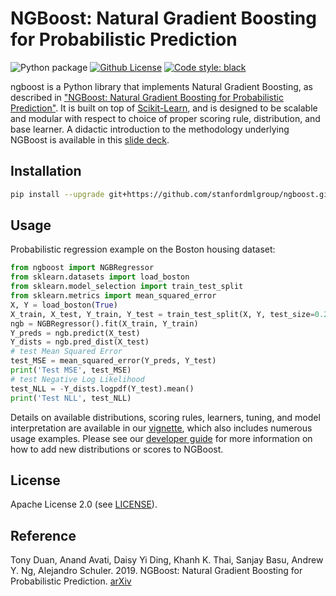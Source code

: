 # NGBoost: Natural Gradient Boosting for Probabilistic Prediction

![Python package](https://github.com/stanfordmlgroup/ngboost/workflows/Python%20package/badge.svg)
[![Github License](https://img.shields.io/badge/License-Apache%202.0-blue.svg)](https://opensource.org/licenses/Apache-2.0)
[![Code style: black](https://img.shields.io/badge/code%20style-black-000000.svg)](https://github.com/psf/black)

ngboost is a Python library that implements Natural Gradient Boosting, as described in ["NGBoost: Natural Gradient Boosting for Probabilistic Prediction"](https://stanfordmlgroup.github.io/projects/ngboost/). It is built on top of [Scikit-Learn](https://scikit-learn.org/stable/), and is designed to be scalable and modular with respect to choice of proper scoring rule, distribution, and base learner. A didactic introduction to the methodology underlying NGBoost is available in this [slide deck](https://drive.google.com/file/d/183BWFAdFms81MKy6hSku8qI97OwS_JH_/view?usp=sharing).

## Installation

```sh
pip install --upgrade git+https://github.com/stanfordmlgroup/ngboost.git
```

## Usage

Probabilistic regression example on the Boston housing dataset:

```python
from ngboost import NGBRegressor
from sklearn.datasets import load_boston
from sklearn.model_selection import train_test_split
from sklearn.metrics import mean_squared_error
X, Y = load_boston(True)
X_train, X_test, Y_train, Y_test = train_test_split(X, Y, test_size=0.2)
ngb = NGBRegressor().fit(X_train, Y_train)
Y_preds = ngb.predict(X_test)
Y_dists = ngb.pred_dist(X_test)
# test Mean Squared Error
test_MSE = mean_squared_error(Y_preds, Y_test)
print('Test MSE', test_MSE)
# test Negative Log Likelihood
test_NLL = -Y_dists.logpdf(Y_test).mean()
print('Test NLL', test_NLL)
```

Details on available distributions, scoring rules, learners, tuning, and model interpretation are available in our [vignette](https://github.com/stanfordmlgroup/ngboost/blob/master/examples/vignette.ipynb), which also includes numerous usage examples. Please see our [developer guide](https://github.com/stanfordmlgroup/ngboost/blob/master/examples/dev_vignette.ipynb) for more information on how to add new distributions or scores to NGBoost.

## License

Apache License 2.0 (see [LICENSE](https://github.com/stanfordmlgroup/ngboost/blob/master/LICENSE)).

## Reference

Tony Duan, Anand Avati, Daisy Yi Ding, Khanh K. Thai, Sanjay Basu, Andrew Y. Ng, Alejandro Schuler. 2019.
NGBoost: Natural Gradient Boosting for Probabilistic Prediction.
[arXiv](https://arxiv.org/abs/1910.03225)
